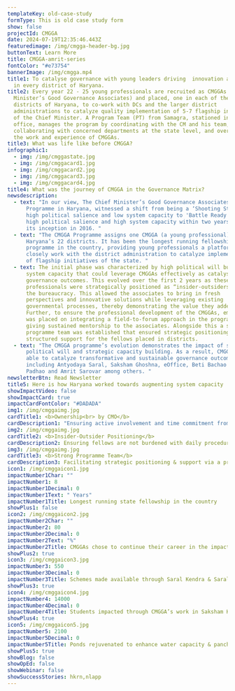 ```yaml
---
templateKey: old-case-study
formType: This is old case study form
show: false
projectId: CMGGA
date: 2024-07-19T12:35:46.443Z
featuredimage: /img/cmgga-header-bg.jpg
buttonText: Learn More
title: CMGGA-amrit-series
fontColor: "#e73754"
bannerImage: /img/cmgga.mp4
title1: To catalyse governance with young leaders driving  innovation and impact
  in every district of Haryana.
title2: Every year 22 - 25 young professionals are recruited as CMGGAs (Chief
  Minister’s Good Governance Associates) and placed, one in each of the 22
  districts of Haryana, to co-work with DCs and the larger district
  administrations to catalyze quality implementation of 5-7 flagship initiatives
  of the Chief Minister. A Program Team (PT) from Samagra, stationed in the CM
  office, manages the program by coordinating with the CM and his team,
  collaborating with concerned departments at the state level, and overseeing
  the work and experience of CMGGAs.
title3: What was life like before CMGGA?
infographic1:
  - img: /img/cmggastate.jpg
  - img: /img/cmggacard1.jpg
  - img: /img/cmggacard2.jpg
  - img: /img/cmggacard3.jpg
  - img: /img/cmggacard4.jpg
title4: What was the journey of CMGGA in the Governance Matrix?
newsdescription:
  - text: "In our view, The Chief Minister’s Good Governance Associates (CMGGA)
      Programme in Haryana, witnessed a shift from being a ‘Shooting Star’ with
      high political salience and low system capacity to 'Battle Ready' with
      high political salience and high system capacity within two years since
      its inception in 2016. "
  - text: "The CMGGA Programme assigns one CMGGA (a young professional) to each of
      Haryana’s 22 districts. It has been the longest running fellowship
      programme in the country, providing young professionals a platform to
      closely work with the district administration to catalyze implementation
      of flagship initiatives of the state. "
  - text: The initial phase was characterized by high political will but limited
      system capacity that could leverage CMGGAs effectively as catalysts for
      governance outcomes. This evolved over the first 2 years as these young
      professionals were strategically positioned as “insider-outsiders” within
      the bureaucracy. This allowed the associates to bring in fresh
      perspectives and innovative solutions while leveraging existing
      governmental processes, thereby demonstrating the value they added.
      Further, to ensure the professional development of the CMGGAs, emphasis
      was placed on integrating a field-to-forum approach in the programme while
      giving sustained mentorship to the associates. Alongside this a strong
      programme team was established that ensured strategic positioning and
      structured support for the fellows placed in districts.
  - text: "The CMGGA programme’s evolution demonstrates the impact of sustained
      political will and strategic capacity building. As a result, CMGGAs were
      able to catalyze transformative and sustainable governance outcomes
      including Antyodaya Saral, Saksham Ghoshna, eOffice, Beti Bachao Beti
      Padhao and Amrit Sarovar among others. "
newsletterBtn: Read Newsletter
title5: Here is how Haryana worked towards augmenting system capacity
showImpactVideo: false
showImpactCard: true
impactCardFontColor: "#DADADA"
img1: /img/cmggaimg.jpg
cardTitle1: <b>Ownership<br> by CMO</b>
cardDescription1: "Ensuring active involvement and time commitment from CMO "
img2: /img/cmggaimg.jpg
cardTitle2: <b>Insider-Outsider Positioning</b>
cardDescription2: Ensuring fellows are not burdened with daily procedures of governance
img3: /img/cmggaimg.jpg
cardTitle3: <b>Strong Programme Team</b>
cardDescription3: Facilitating strategic positioning & support via a programme office
icon1: /img/cmggaicon1.jpg
impactNumber1Char: ""
impactNumber1: 8
impactNumber1Decimal: 0
impactNumber1Text: " Years"
impactNumber1Title: Longest running state fellowship in the country
showPlus1: false
icon2: /img/cmggaicon2.jpg
impactNumber2Char: ""
impactNumber2: 80
impactNumber2Decimal: 0
impactNumber2Text: "%"
impactNumber2Title: CMGGAs chose to continue their career in the impact space
showPlus2: true
icon3: /img/cmggaicon3.jpg
impactNumber3: 550
impactNumber3Decimal: 0
impactNumber3Title: Schemes made available through Saral Kendra & Saral Portal
showPlus3: true
icon4: /img/cmggaicon4.jpg
impactNumber4: 14000
impactNumber4Decimal: 0
impactNumber4Title: Students impacted through CMGGA’s work in Saksham Haryana (Education)
showPlus4: true
icon5: /img/cmggaicon5.jpg
impactNumber5: 2100
impactNumber5Decimal: 0
impactNumber5Title: Ponds rejuvenated to enhance water capacity & panchayat income
showPlus5: true
showBlog: false
showOpEd: false
showWebinar: false
showSuccessStories: hkrn,nlapp
---
```

